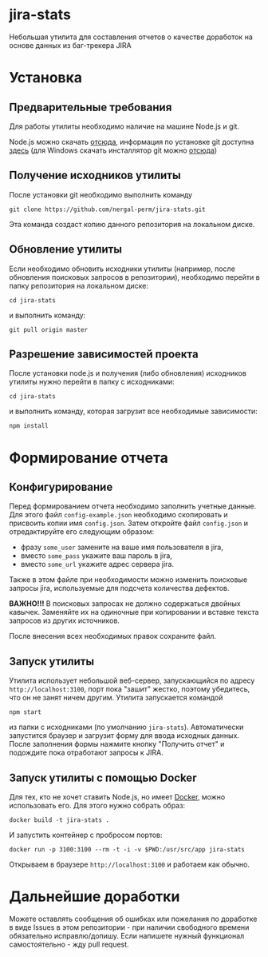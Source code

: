 # jira-stats		
		
Небольшая утилита для составления отчетов о качестве доработок на основе данных из баг-трекера JIRA		
		
# Установка		
		
## Предварительные требования		
		
Для работы утилиты необходимо наличие на машине Node.js и git. 		
		
Node.js можно скачать [отсюда](https://nodejs.org/en/download/), информация по установке git доступна [здесь](https://git-scm.com/book/ru/v2/%D0%92%D0%B2%D0%B5%D0%B4%D0%B5%D0%BD%D0%B8%D0%B5-%D0%A3%D1%81%D1%82%D0%B0%D0%BD%D0%BE%D0%B2%D0%BA%D0%B0-Git) (для Windows скачать инсталлятор git можно [отсюда](https://git-for-windows.github.io/))		
		
## Получение исходников утилиты		
		
После установки git необходимо выполнить команду 		
```		
git clone https://github.com/nergal-perm/jira-stats.git		
```		
Эта команда создаст копию данного репозитория на локальном диске.		
		
## Обновление утилиты		
		
Если необходимо обновить исходники утилиты (например, после обновления поисковых запросов в репозитории), необходимо перейти в папку репозитория на локальном диске:		
```		
cd jira-stats		
```
и выполнить команду:		
```		
git pull origin master		
```		
		
## Разрешение зависимостей проекта		
		
После установки node.js и получения (либо обновления) исходников утилиты нужно перейти в папку с исходниками:		
```		
cd jira-stats		
```		
и выполнить команду, которая загрузит все необходимые зависимости:		
```		
npm install		
```		
		
# Формирование отчета		
		
## Конфигурирование		
		
Перед формированием отчета необходимо заполнить учетные данные. Для этого файл `config-example.json` необходимо скопировать и присвоить копии имя `config.json`. Затем откройте файл `config.json` и отредактируйте его следующим образом:		
* фразу `some_user` замените на ваше имя пользователя в jira,		
* вместо `some_pass` укажите ваш пароль в jira,		
* вместо `some_url` укажите адрес сервера jira.		
		
Также в этом файле при необходимости можно изменить поисковые запросы jira, используемые для подсчета количества дефектов. 		
		
**ВАЖНО!!!** В поисковых запросах не должно содержаться двойных кавычек. Заменяйте их на одиночные при копировании и вставке текста запросов из других источников.		
		
После внесения всех необходимых правок сохраните файл.		
		
## Запуск утилиты		
		
Утилита использует небольшой веб-сервер, запускающийся по адресу `http://localhost:3100`, порт пока "зашит" жестко, поэтому убедитесь, что он не занят ничем другим. Утилита запускается командой
```		
npm start
```
из папки с исходниками (по умолчанию `jira-stats`). Автоматически запустится браузер и загрузит форму для ввода исходных данных. После заполнения формы нажмите кнопку "Получить отчет" и подождите пока отработают запросы к JIRA.

## Запуск утилиты с помощью Docker

Для тех, кто не хочет ставить Node.js, но имеет [Docker](https://www.docker.com/), можно использовать его. Для этого нужно собрать образ:
```
docker build -t jira-stats .
```

И запустить контейнер с пробросом портов:
```
docker run -p 3100:3100 --rm -t -i -v $PWD:/usr/src/app jira-stats
```

Открываем в браузере `http://localhost:3100` и работаем как обычно.

		
# Дальнейшие доработки		
		
Можете оставлять сообщения об ошибках или пожелания по доработке в виде Issues в этом репозитории - при наличии свободного времени обязательно исправлю/допишу. Если напишете нужный функционал самостоятельно - жду pull request.